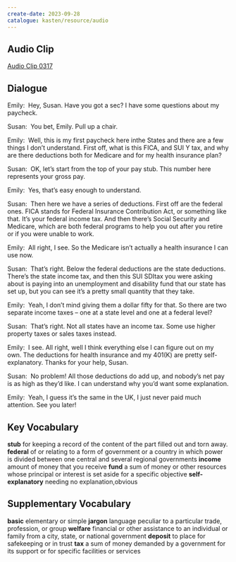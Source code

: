 ```yaml
---
create-date: 2023-09-28
catalogue: kasten/resource/audio
---
```


## Audio Clip
[Audio Clip 0317](https://archive.org/download/englishpod_all/englishpod_0317dg.mp3)

## Dialogue
Emily:  Hey, Susan. Have you got a sec? I have some questions about my paycheck. 

Susan:  You bet, Emily. Pull up a chair. 

Emily:  Well, this is my first paycheck here inthe States and there are a few things I don’t understand. First off, what is this FICA, and SUI Y tax, and why are there deductions both for Medicare and for my health insurance plan? 

Susan:  OK, let’s start from the top of your pay stub. This number here represents your gross pay. 

Emily:  Yes, that’s easy enough to understand. 

Susan:  Then here we have a series of deductions. First off are the federal ones. FICA stands for Federal Insurance Contribution Act, or something like that. It’s your federal income tax. And then there’s Social Security and Medicare, which are both federal programs to help you out after you retire or if you were unable to work.

Emily:  All right, I see. So the Medicare isn’t actually a health insurance I can use now.

Susan:  That’s right. Below the federal deductions are the state deductions. There’s the state income tax, and then this SUI SDItax you were asking about is paying into an unemployment and disability fund that our state has set up, but you can see it’s a pretty small quantity that they take.

Emily:  Yeah, I don’t mind giving them a dollar fifty for that. So there are two separate income taxes – one at a state level and one at a federal level?

Susan:  That’s right. Not all states have an income tax. Some use higher property taxes or sales taxes instead.

Emily:  I see. All right, well I think everything else I can figure out on my own. The deductions for health insurance and my 401(K) are pretty self-explanatory. Thanks for your help, Susan.

Susan:  No problem! All those deductions do add up, and nobody’s net pay is as high as they’d like. I can understand why you’d want some explanation.

Emily:  Yeah, I guess it’s the same in the UK, I just never paid much attention. See you later!

## Key Vocabulary
**stub**                  for keeping a record of the content of the part filled out and torn away.
**federal**               of or relating to a form of government or a country in which power is divided between one central and several regional governments
**income**                amount of money that you receive
**fund**                  a sum of money or other resources whose principal or interest is set aside for a specific objective
**self-explanatory**      needing no explanation,obvious

## Supplementary Vocabulary
**basic**        elementary or simple
**jargon**       language peculiar to a particular trade, profession, or group
**welfare**      financial or other assistance to an individual or family from a city, state, or national government
**deposit**      to place for safekeeping or in trust
**tax**          a sum of money demanded by a government for its support or for specific facilities or services
